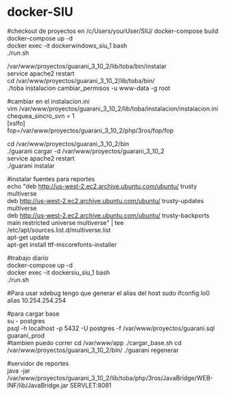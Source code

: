 # docker-SIU
#checkout de proyectos en /c/Users/yourUser/SIU/
docker-compose build  
docker-compose up -d  
docker exec -it dockerwindows_siu_1 bash  
./run.sh  

/var/www/proyectos/guarani_3_10_2/lib/toba/bin/instalar  
service apache2 restart  
cd /var/www/proyectos/guarani_3_10_2/lib/toba/bin/  
./toba instalacion cambiar_permisos -u www-data -g root  

#cambiar en el instalacion.ini  
vim /var/www/proyectos/guarani_3_10_2/lib/toba/instalacion/instalacion.ini  
chequea_sincro_svn = 1  
[xslfo]  
fop=/var/www/proyectos/guarani_3_10_2/php/3ros/fop/fop  

cd /var/www/proyectos/guarani_3_10_2/bin  
./guarani cargar -d /var/www/proyectos/guarani_3_10_2  
service apache2 restart  
./guarani instalar  

#instalar fuentes para reportes  
echo "deb http://us-west-2.ec2.archive.ubuntu.com/ubuntu/ trusty multiverse  
deb http://us-west-2.ec2.archive.ubuntu.com/ubuntu/ trusty-updates multiverse  
deb http://us-west-2.ec2.archive.ubuntu.com/ubuntu/ trusty-backports main restricted universe multiverse" | tee   /etc/apt/sources.list.d/multiverse.list  
apt-get update  
apt-get install ttf-mscorefonts-installer  

#trabajo diario  
docker-compose up -d  
docker exec -it dockersiu_siu_1 bash  
./run.sh  

#Para usar xdebug tengo que generar el alias del host
sudo ifconfig lo0 alias 10.254.254.254

#para cargar base  
su - postgres  
psql -h localhost -p 5432 -U postgres -f /var/www/proyectos/guarani.sql guarani_prod  
#tambien puedo correr
cd /var/www/app
./cargar_base.sh
cd /var/www/proyectos/guarani_3_10_2/bin/
./guarani regenerar

#servidor de reportes  
java -jar /var/www/proyectos/guarani_3_10_2/lib/toba/php/3ros/JavaBridge/WEB-INF/lib/JavaBridge.jar SERVLET:8081  
